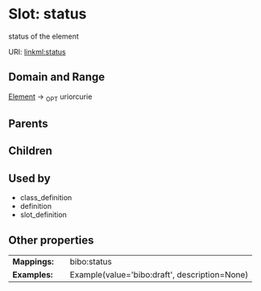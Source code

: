 
# Slot: status


status of the element

URI: [linkml:status](https://w3id.org/linkml/status)


## Domain and Range

[Element](Element.md) ->  <sub>OPT</sub> uriorcurie

## Parents


## Children


## Used by

 * class_definition
 * definition
 * slot_definition

## Other properties

|  |  |  |
| --- | --- | --- |
| **Mappings:** | | bibo:status |
| **Examples:** | | Example(value='bibo:draft', description=None) |

